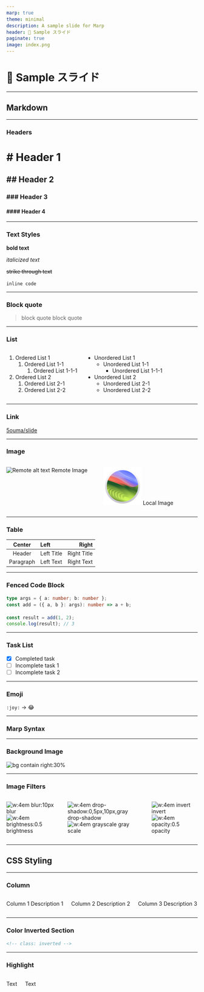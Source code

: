 ```yaml
---
marp: true
theme: minimal
description: A sample slide for Marp
header: 🎦 Sample スライド
paginate: true
image: index.png
---
```


<!--
_header: ""
_paginate: false
-->

# 🎦 Sample スライド

---

<!-- _paginate: false -->

## Markdown

---

<!-- footer: Markdown -->

### Headers

# # Header 1 <!-- markdownlint-disable MD025 -->

## ## Header 2

### ### Header 3

#### #### Header 4

---

### Text Styles

**bold text**

_italicized text_

~~strike through text~~

`inline code`

---

### Block quote

> block quote
> block quote

---

### List

<div class="columns">

1. Ordered List 1
   1. Ordered List 1-1
      1. Ordered List 1-1-1
2. Ordered List 2
   1. Ordered List 2-1
   2. Ordered List 2-2

- Unordered List 1
  - Unordered List 1-1
    - Unordered List 1-1-1
- Unordered List 2
  - Unordered List 2-1
  - Unordered List 2-2

</div>

---

### Link

[5ouma/slide](https://github.com/5ouma/slide)

---

### Image

<div class="columns">

![Remote alt text](https://www.markdownguide.org/assets/images/tux.png)
Remote Image

<br />

![Local alt text](./images/sonoma.png)
Local Image

</div>

---

### Table

|  Center   | Left       |       Right |
| :-------: | :--------- | ----------: |
|  Header   | Left Title | Right Title |
| Paragraph | Left Text  |  Right Text |

---

### Fenced Code Block

```ts
type args = { a: number; b: number };
const add = ({ a, b }: args): number => a + b;

const result = add(1, 2);
console.log(result); // 3
```

---

### Task List

- [x] Completed task
- [ ] Incomplete task 1
- [ ] Incomplete task 2

---

### Emoji

`:joy:` → :joy:

---

<!--
_footer: ""
_paginate: false
 -->

### Marp Syntax

---

<!-- footer: Marp Syntax -->

### Background Image

![bg contain right:30%][icon]

[icon]: https://images.5ouma.me/avatar/default.png

---

### Image Filters

<div class="columns">

![w:4em blur:10px][icon]
blur
![w:4em brightness:0.5][icon]
brightness

![w:4em drop-shadow:0,5px,10px,gray][icon]
drop-shadow
![w:4em grayscale][icon]
gray scale

![w:4em invert][icon]
invert
![w:4em opacity:0.5][icon]
opacity

</div>

---

<!--
_footer: ""
_paginate: false
 -->

## CSS Styling

---

<!-- footer: CSS Styling -->

### Column

<div class="columns">

Column 1
Description 1

Column 2
Description 2

Column 3
Description 3

</div>

---

### Color Inverted Section

<!-- _class: inverted -->

```html
<!-- class: inverted -->
```

---

### Highlight

<div class="columns">

<div class="highlight">

Text

</div>

<span class="highlight">Text</span>

</div>
